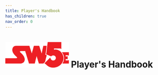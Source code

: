 ```yaml
---
title: Player's Handbook
has_children: true
nav_order: 0
---
```


# <img src='../zzImages/sw5e-logo.png' style= 'float:; width:200px;'> Player's Handbook